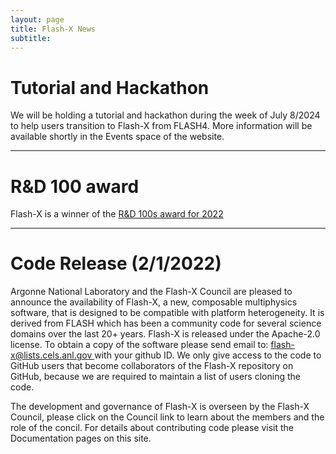 ```yaml
---
layout: page
title: Flash-X News
subtitle: 
---
```

# Tutorial and Hackathon
<p>We will be holding a tutorial and hackathon during the week of July 8/2024 to help users transition to Flash-X from FLASH4. More information will be available shortly in the Events space of the website.</p>

<hr>

# R&D 100 award
<p>Flash-X is a winner of the <a href="https://www.rdworldonline.com/rd-100-2022-winner/flash-x-a-multiphysics-simulation-software/">R&D 100s award for 2022</a></p>

<hr>

# Code Release (2/1/2022)
<p>Argonne National Laboratory and the Flash-X Council are pleased to announce the availability of Flash-X, a new, 
composable multiphysics software, that is designed to be compatible with platform heterogeneity. It is derived 
from FLASH which has been a community code for several science domains over the last 20+ years. Flash-X is 
released under the Apache-2.0 license. To obtain a copy of the software please send email to: <a href="mailto:flash-x@lists.cels.anl.gov">flash-x@lists.cels.anl.gov </a> 
with your github ID. We only give access to the code to GitHub users that become collaborators of the Flash-X repository on GitHub,
because we are required to maintain a list of users cloning the code.</p>

<p>The development and governance of Flash-X is overseen by the Flash-X Council, please click on the Council link 
to learn about the members and the role of the concil. For details about contributing code please visit the
Documentation pages on this site.</p>
